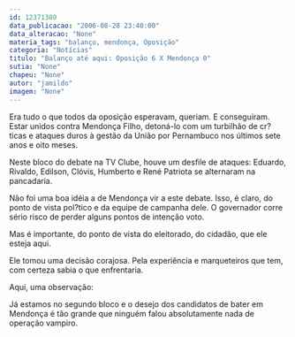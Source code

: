 ```yaml
---
id: 12371380
data_publicacao: "2006-08-28 23:40:00"
data_alteracao: "None"
materia_tags: "balanço, mendonça, Oposição"
categoria: "Notícias"
titulo: "Balanço até aqui: Oposição 6 X Mendonça 0"
sutia: "None"
chapeu: "None"
autor: "jamildo"
imagem: "None"
---
```

<p>Era tudo o que todos da oposi&ccedil;&atilde;o esperavam, queriam. E conseguiram. Estar unidos contra Mendon&ccedil;a Filho, deton&aacute;-lo com um turbilh&atilde;o de cr?ticas e ataques duros &agrave; gest&atilde;o da Uni&atilde;o por Pernambuco nos &uacute;ltimos sete anos e oito meses.</p>

<p>Neste bloco do debate na TV Clube, houve um desfile de ataques: Eduardo, Rivaldo, Edilson, Cl&oacute;vis, Humberto e Ren&eacute; Patriota se alternaram na pancadaria.</p>

<p>N&atilde;o foi uma boa id&eacute;ia a de Mendon&ccedil;a vir a este debate. Isso, &eacute; claro, do ponto de vista pol?tico e da equipe de campanha dele. O governador corre s&eacute;rio risco de perder alguns pontos de inten&ccedil;&atilde;o voto.</p>

<p>Mas &eacute; importante, do ponto de vista do eleitorado, do cidad&atilde;o, que ele esteja aqui.</p>

<p>Ele tomou uma decis&atilde;o corajosa. Pela experi&ecirc;ncia e marqueteiros que tem, com certeza sabia o que enfrentaria.</p>

<p>Aqui, uma observa&ccedil;&atilde;o:</p>

<p>J&aacute; estamos no segundo bloco e o desejo dos candidatos de bater em Mendon&ccedil;a &eacute; t&atilde;o grande que ningu&eacute;m falou absolutamente nada de opera&ccedil;&atilde;o vampiro.</p>
